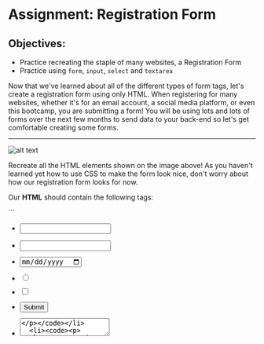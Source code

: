 <h1>Assignment: Registration Form</h1>

<h2>Objectives:</h2>
<ul>
  <li>Practice recreating the staple of many websites, a Registration Form</li>
  <li>Practice using <code>form</code>, <code>input</code>, <code>select</code> and <code>textarea</code></li>
</ul>
<p>
Now that we've learned about all of the different types of form tags, let's create a registration form using only HTML. When registering for many websites, whether it's for an email account, a social media platform, or even this bootcamp, you are submitting a form! You will be using lots and lots of forms over the next few months to send data to your back-end so let's get comfortable creating some forms.
</p>

<hr>

![alt text](https://github.com/alirabah93/Coding-Dojo/blob/master/WEB-FUNDAMENTALS/html/Registration-From/wireframe.jpg?raw=true)

<p>
Recreate all the HTML elements shown on the image above! As you haven't learned yet how to use CSS to make the form look nice, don't worry about how our registration form looks for now.
</p>

<p>Our <strong>HTML</strong> should contain the following tags:</p>
```
<ul>
  <li><p><code><input type="text"></code></p></li>
  <li><code><p><input type="password"></p></code></li>
  <li><code><p><input type="date"></p></code></li>
  <li><code><p><input type="radio"></p></code></li>
  <li><code><p><input type="checkbox"></p></code></li>
  <li><code><p><input type="submit"></p></code></li>
  <li><code><p><textarea></p></code></li>
  <li><code><p><select></p></code></li>
</ul>
```
<div align="center">
<img src="https://github.com/alirabah93/Coding-Dojo/blob/master/WEB-FUNDAMENTALS/html/Registration-From/tags.jpg" style="width: 30%" />
</div>

<p>
We'll get to use forms in one way or another in many later assignments during the bootcamp so don't feel the need to memorize all of the different form tags and attributes today. We can always come back to this chapter for reference!
</p>
<p>
  <strong>Important:</strong> don't worry too much about making the form look identical to the image. We will be learning about how exactly to do that tomorrow. For today, it's good enough that the form has all the inputs it needs.
</p>

